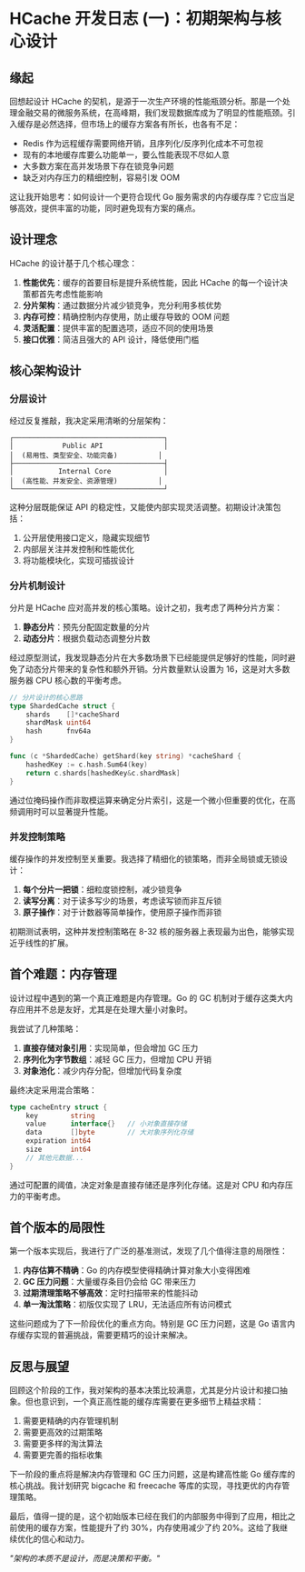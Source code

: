 # HCache 开发日志 (一)：初期架构与核心设计

## 缘起

回想起设计 HCache 的契机，是源于一次生产环境的性能瓶颈分析。那是一个处理金融交易的微服务系统，在高峰期，我们发现数据库成为了明显的性能瓶颈。引入缓存是必然选择，但市场上的缓存方案各有所长，也各有不足：

- Redis 作为远程缓存需要网络开销，且序列化/反序列化成本不可忽视
- 现有的本地缓存库要么功能单一，要么性能表现不尽如人意
- 大多数方案在高并发场景下存在锁竞争问题
- 缺乏对内存压力的精细控制，容易引发 OOM

这让我开始思考：如何设计一个更符合现代 Go 服务需求的内存缓存库？它应当足够高效，提供丰富的功能，同时避免现有方案的痛点。

## 设计理念

HCache 的设计基于几个核心理念：

1. **性能优先**：缓存的首要目标是提升系统性能，因此 HCache 的每一个设计决策都首先考虑性能影响
2. **分片架构**：通过数据分片减少锁竞争，充分利用多核优势
3. **内存可控**：精确控制内存使用，防止缓存导致的 OOM 问题
4. **灵活配置**：提供丰富的配置选项，适应不同的使用场景
5. **接口优雅**：简洁且强大的 API 设计，降低使用门槛

## 核心架构设计

### 分层设计

经过反复推敲，我决定采用清晰的分层架构：

```
┌─────────────────────────────────────┐
│            Public API               │
│  (易用性、类型安全、功能完备)          │
├─────────────────────────────────────┤
│           Internal Core             │
│  (高性能、并发安全、资源管理)          │
└─────────────────────────────────────┘
```

这种分层既能保证 API 的稳定性，又能使内部实现灵活调整。初期设计决策包括：

1. 公开层使用接口定义，隐藏实现细节
2. 内部层关注并发控制和性能优化
3. 将功能模块化，实现可插拔设计

### 分片机制设计

分片是 HCache 应对高并发的核心策略。设计之初，我考虑了两种分片方案：

1. **静态分片**：预先分配固定数量的分片
2. **动态分片**：根据负载动态调整分片数

经过原型测试，我发现静态分片在大多数场景下已经能提供足够好的性能，同时避免了动态分片带来的复杂性和额外开销。分片数量默认设置为 16，这是对大多数服务器 CPU 核心数的平衡考虑。

```go
// 分片设计的核心思路
type ShardedCache struct {
    shards    []*cacheShard
    shardMask uint64
    hash      fnv64a
}

func (c *ShardedCache) getShard(key string) *cacheShard {
    hashedKey := c.hash.Sum64(key)
    return c.shards[hashedKey&c.shardMask]
}
```

通过位掩码操作而非取模运算来确定分片索引，这是一个微小但重要的优化，在高频调用时可以显著提升性能。

### 并发控制策略

缓存操作的并发控制至关重要。我选择了精细化的锁策略，而非全局锁或无锁设计：

1. **每个分片一把锁**：细粒度锁控制，减少锁竞争
2. **读写分离**：对于读多写少的场景，考虑读写锁而非互斥锁
3. **原子操作**：对于计数器等简单操作，使用原子操作而非锁

初期测试表明，这种并发控制策略在 8-32 核的服务器上表现最为出色，能够实现近乎线性的扩展。

## 首个难题：内存管理

设计过程中遇到的第一个真正难题是内存管理。Go 的 GC 机制对于缓存这类大内存应用并不总是友好，尤其是在处理大量小对象时。

我尝试了几种策略：

1. **直接存储对象引用**：实现简单，但会增加 GC 压力
2. **序列化为字节数组**：减轻 GC 压力，但增加 CPU 开销
3. **对象池化**：减少内存分配，但增加代码复杂度

最终决定采用混合策略：

```go
type cacheEntry struct {
    key        string
    value      interface{}   // 小对象直接存储
    data       []byte        // 大对象序列化存储
    expiration int64
    size       int64
    // 其他元数据...
}
```

通过可配置的阈值，决定对象是直接存储还是序列化存储。这是对 CPU 和内存压力的平衡考虑。

## 首个版本的局限性

第一个版本实现后，我进行了广泛的基准测试，发现了几个值得注意的局限性：

1. **内存估算不精确**：Go 的内存模型使得精确计算对象大小变得困难
2. **GC 压力问题**：大量缓存条目仍会给 GC 带来压力
3. **过期清理策略不够高效**：定时扫描带来的性能抖动
4. **单一淘汰策略**：初版仅实现了 LRU，无法适应所有访问模式

这些问题成为了下一阶段优化的重点方向。特别是 GC 压力问题，这是 Go 语言内存缓存实现的普遍挑战，需要更精巧的设计来解决。

## 反思与展望

回顾这个阶段的工作，我对架构的基本决策比较满意，尤其是分片设计和接口抽象。但也意识到，一个真正高性能的缓存库需要在更多细节上精益求精：

1. 需要更精确的内存管理机制
2. 需要更高效的过期策略
3. 需要更多样的淘汰算法
4. 需要更完善的指标收集

下一阶段的重点将是解决内存管理和 GC 压力问题，这是构建高性能 Go 缓存库的核心挑战。我计划研究 bigcache 和 freecache 等库的实现，寻找更优的内存管理策略。

最后，值得一提的是，这个初始版本已经在我们的内部服务中得到了应用，相比之前使用的缓存方案，性能提升了约 30%，内存使用减少了约 20%。这给了我继续优化的信心和动力。

*"架构的本质不是设计，而是决策和平衡。"* 